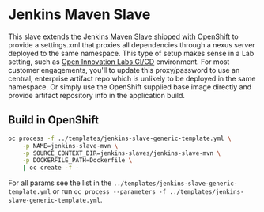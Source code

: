 # Jenkins Maven Slave

This slave extends [the Jenkins Maven Slave shipped with OpenShift](https://access.redhat.com/containers/?tab=overview#/registry.access.redhat.com/openshift3/jenkins-slave-maven-rhel7) to provide a settings.xml that proxies all dependencies through a nexus server deployed to the same namespace. This type of setup makes sense in a Lab setting, such as [Open Innovation Labs CI/CD](https://github.com/dimjost/labs-ci-cd) environment. For most customer engagements, you'll to update this proxy/password to use an central, enterprise artifact repo which is unlikely to be deployed in the same namespace. Or simply use the OpenShift supplied base image directly and provide artifact repository info in the application build.

## Build in OpenShift
```bash
oc process -f ../templates/jenkins-slave-generic-template.yml \
    -p NAME=jenkins-slave-mvn \
    -p SOURCE_CONTEXT_DIR=jenkins-slaves/jenkins-slave-mvn \
    -p DOCKERFILE_PATH=Dockerfile \
    | oc create -f -
```
For all params see the list in the `../templates/jenkins-slave-generic-template.yml` or run `oc process --parameters -f ../templates/jenkins-slave-generic-template.yml`.